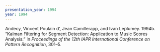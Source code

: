```yaml
---
presentation_year: 1994
year: 1994
---
```


Andecy, Vincent Poulain d’, Jean Camillerapp, and Ivan Leplumey. 1994b. “Kalman Filtering for Segment Detection: Application to Music Scores Analysis.” In <i>Proceedings of the 12th IAPR International Conference on Pattern Recognition</i>, 301–5.